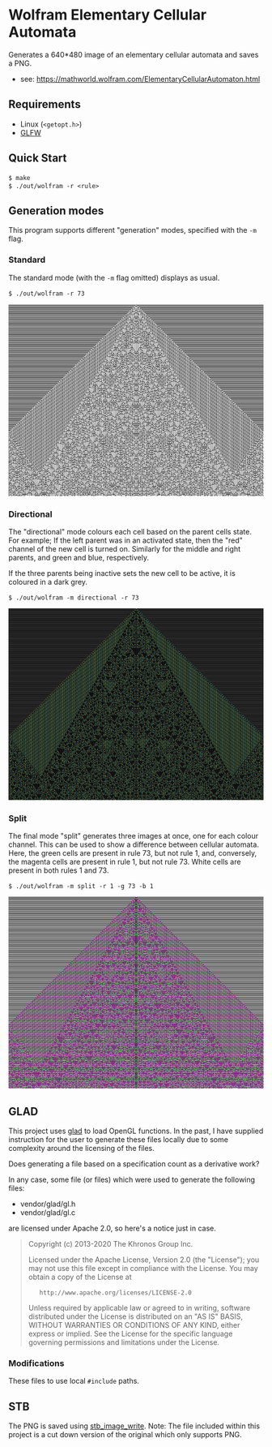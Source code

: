 # Wolfram Elementary Cellular Automata

Generates a 640*480 image of an elementary cellular automata and saves a PNG.

- see: https://mathworld.wolfram.com/ElementaryCellularAutomaton.html

## Requirements

- Linux (`<getopt.h>`)
- [GLFW](https://www.glfw.org/)

## Quick Start

```
$ make
$ ./out/wolfram -r <rule>
```

## Generation modes

This program supports different "generation" modes, specified with the `-m`
flag.

### Standard

The standard mode (with the `-m` flag omitted) displays as usual.

```
$ ./out/wolfram -r 73
```

![](/assets/rule-73-standard.png)

### Directional

The "directional" mode colours each cell based on the parent cells state. For
example; If the left parent was in an activated state, then the "red" channel
of the new cell is turned on. Similarly for the middle and right parents, and
green and blue, respectively.

If the three parents being inactive sets the new cell to be active, it is
coloured in a dark grey.

```
$ ./out/wolfram -m directional -r 73
```

![](/assets/rule-73-directional.png)

### Split

The final mode "split" generates three images at once, one for each colour
channel. This can be used to show a difference between cellular automata. Here,
the green cells are present in rule 73, but not rule 1, and, conversely, the
magenta cells are present in rule 1, but not rule 73. White cells are present
in both rules 1 and 73.

```
$ ./out/wolfram -m split -r 1 -g 73 -b 1
```
![](/assets/rule-1-73-1-split.png)

## GLAD

This project uses [glad][] to load OpenGL functions. In the past, I have
supplied instruction for the user to generate these files locally due to some
complexity around the licensing of the files.

Does generating a file based on a specification count as a derivative work?

In any case, some file (or files) which were used to generate the following
files:

- vendor/glad/gl.h
- vendor/glad/gl.c

are licensed under Apache 2.0, so here's a notice just in case.

>    Copyright (c) 2013-2020 The Khronos Group Inc.
>
>    Licensed under the Apache License, Version 2.0 (the "License");
>    you may not use this file except in compliance with the License.
>    You may obtain a copy of the License at
>
>        http://www.apache.org/licenses/LICENSE-2.0
>
>    Unless required by applicable law or agreed to in writing, software
>    distributed under the License is distributed on an "AS IS" BASIS,
>    WITHOUT WARRANTIES OR CONDITIONS OF ANY KIND, either express or implied.
>    See the License for the specific language governing permissions and
>    limitations under the License.

### Modifications

These files to use local `#include` paths.

## STB

The PNG is saved using [stb_image_write][]. Note: The file included within this
project is a cut down version of the original which only supports PNG.

[glad]: <https://gen.glad.sh/>
[stb_image_write]: <https://github.com/nothings/stb/blob/master/stb_image_write.h>
